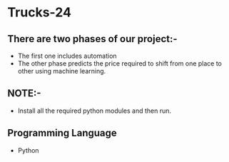 # Trucks-24

## There are two phases of our project:-
- The first one includes automation
- The other phase predicts the price required to shift from one place to other using machine learning.

## NOTE:-
- Install all the required python modules and then run.

## Programming Language
- Python
